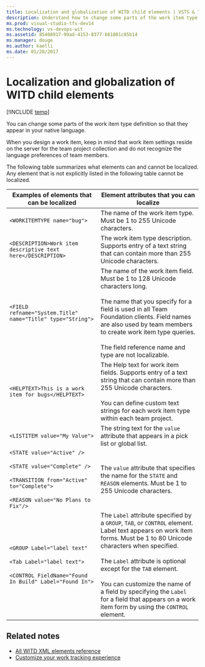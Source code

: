 ```yaml
---
title: Localization and globalization of WITD child elements | VSTS & TFS
description: Understand how to change some parts of the work item type definition so that they appear in your native language - Team Foundation Server (TFS)
ms.prod: visual-studio-tfs-dev14
ms.technology: vs-devops-wit
ms.assetid: 85408917-99ad-4153-8377-661801c85b14
ms.manager: douge
ms.author: kaelli
ms.date: 01/20/2017
---
```



# Localization and globalization of WITD child elements

[!INCLUDE [temp](../_shared/customization-phase-0-and-1-plus-version-header.md)] 

You can change some parts of the work item type definition so that they appear in your native language.  
  
 When you design a work item, keep in mind that work item settings reside on the server for the team project collection and do not recognize the language preferences of team members.  
  
 The following table summarizes what elements can and cannot be localized. Any element that is not explicitly listed in the following table cannot be localized.  
  
|**Examples of elements that can be localized**|**Element attributes that you can localize**|  
|----------------------------------------------------|--------------------------------------------------|  
|`<WORKITEMTYPE name="bug">`|The name of the work item type. Must be 1 to 255 Unicode characters.|  
|`<DESCRIPTION>Work item descriptive text here</DESCRIPTION>`|The work item type description. Supports entry of a text string that can contain more than 255 Unicode characters.|  
|`<FIELD refname="System.Title" name="Title" type="String">`|The name of the work item field. Must be 1 to 128 Unicode characters long.<br /><br /> The name that you specify for a field is used in all Team Foundation clients. Field names are also used by team members to create work item type queries.<br /><br /> The field reference name and type are not localizable.|  
|`<HELPTEXT>This is a work item for bugs</HELPTEXT>`|The Help text for work item fields. Supports entry of a text string that can contain more than 255 Unicode characters.<br /><br /> You can define custom text strings for each work item type within each team project.|  
|`<LISTITEM value="My Value">`|The string text for the `value` attribute that appears in a pick list or global list.|  
|`<STATE value="Active" />`<br /><br /> `<STATE value="Complete" />`<br /><br /> `<TRANSITION from="Active" to="Complete">`<br /><br /> `<REASON value="No Plans to Fix"/>`|The `value` attribute that specifies the name for the `STATE` and `REASON` elements. Must be 1 to 255 Unicode characters.|  
|`<GROUP Label="label text"`<br /><br /> `<Tab Label="label text">`<br /><br /> `<CONTROL FieldName="Found In Build" Label="Found In">`|The `Label` attribute specified by a `GROUP`, `TAB`, or `CONTROL` element. Label text appears on work item forms. Must be 1 to 80 Unicode characters when specified.<br /><br /> The `Label` attribute is optional except for the `TAB` element.<br /><br /> You can customize the name of a field by specifying the `Label` for a field that appears on a work item form by using the `CONTROL` element.|  
  
## Related notes  
- [All WITD XML elements reference](all-witd-xml-elements-reference.md)
- [Customize your work tracking experience](../customize/customize-work.md) 